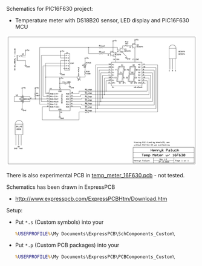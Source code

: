 Schematics for PIC16F630 project:
- Temperature meter with DS18B20 sensor, LED display and PIC16F630 MCU

![PIC16F630 Temp meter schematics](https://raw.githubusercontent.com/hpaluch/temp_meter_16f630/master/ExpressPCB/temp_meter_16F630.png)

There is also experimental PCB in [temp_meter_16F630.pcb](temp_meter_16F630.png) - not tested.

Schematics has been drawn in ExpressPCB
- http://www.expresspcb.com/ExpressPCBHtm/Download.htm

Setup:
- Put `*.s` (Custom symbols) into your
  ```cmd
  %USERPROFILE%\My Documents\ExpressPCB\SchComponents_Custom\
  ```
- Put `*.p` (Custom PCB packages) into your
  ```cmd
  %USERPROFILE%\My Documents\ExpressPCB\PCBComponents_Custom\
  ```



